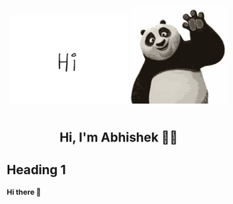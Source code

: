 <div align = "center"> <img src = "hi.webp"> <img src = "panda.gif"></div> <br>
<h1><div align = "center"> Hi, I'm Abhishek 👋🏾 </div></h1>

<h1>Heading 1</h1>


### Hi there 👋

<!--
**heyshakya/heyshakya** is a ✨ _special_ ✨ repository because its `README.md` (this file) appears on your GitHub profile.

Here are some ideas to get you started:

- 🔭 I’m currently working on ...
- 🌱 I’m currently learning ...
- 👯 I’m looking to collaborate on ...
- 🤔 I’m looking for help with ...
- 💬 Ask me about ...
- 📫 How to reach me: ...
- 😄 Pronouns: ...
- ⚡ Fun fact: ...
-->
